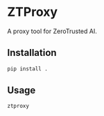 # ZTProxy

A proxy tool for ZeroTrusted AI.

## Installation

```bash
pip install .
```

## Usage

```bash
ztproxy
```